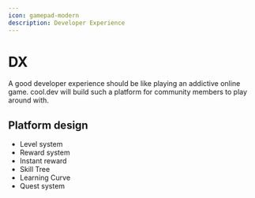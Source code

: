 ```yaml
---
icon: gamepad-modern
description: Developer Experience
---
```


# DX

A good developer experience should be like playing an addictive online game. cool.dev will build such a platform for community members to play around with.

## Platform design

* Level system
* Reward system
* Instant reward
* Skill Tree
* Learning Curve
* Quest system

